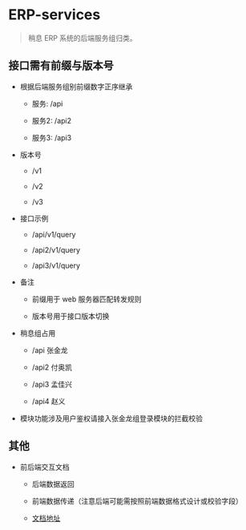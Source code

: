 # ERP-services

> 稍息 ERP 系统的后端服务组归类。

## 接口需有前缀与版本号

+ 根据后端服务组别前缀数字正序继承

  + 服务: /api

  + 服务2: /api2

  + 服务3: /api3

+ 版本号

  + /v1

  + /v2

  + /v3

+ 接口示例

  + /api/v1/query

  + /api2/v1/query

  + /api3/v1/query

+ 备注

  + 前缀用于 web 服务器匹配转发规则

  + 版本号用于接口版本切换

+ 稍息组占用

  + /api 张金龙

  + /api2 付奥凯

  + /api3 孟佳兴

  + /api4 赵义

+ 模块功能涉及用户鉴权请接入张金龙组登录模块的拦截校验

## 其他

+ 前后端交互文档

  + 后端数据返回

  + 前端数据传递（注意后端可能需按照前端数据格式设计或校验字段）

  + [文档地址]

[文档地址]: ../data-specification.md
